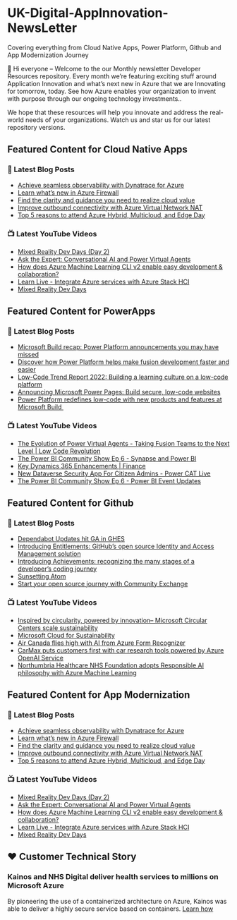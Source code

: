 # UK-Digital-AppInnovation-NewsLetter

Covering everything from Cloud Native Apps, Power Platform, Github and App Modernization Journey

👋 Hi everyone – Welcome to the our Monthly newsletter Developer Resources repository. Every month we’re featuring exciting stuff around Application Innovation and what’s next new in Azure that we are Innovating for tomorrow, today. See how Azure enables your organization to invent with purpose through our ongoing technology investments..


We hope that these resources will help you innovate and address the real-world needs of your organizations. Watch us and star us for our latest repository versions.

## Featured Content for Cloud Native Apps


### 📝 Latest Blog Posts

    
<!-- BLOGCNA:START -->
- [Achieve seamless observability with Dynatrace for Azure](https://azure.microsoft.com/blog/achieve-seamless-observability-with-dynatrace-for-azure/)
- [Learn what’s new in Azure Firewall](https://azure.microsoft.com/blog/learn-what-s-new-in-azure-firewall/)
- [Find the clarity and guidance you need to realize cloud value](https://azure.microsoft.com/blog/find-the-clarity-and-guidance-you-need-to-realize-cloud-value/)
- [Improve outbound connectivity with Azure Virtual Network NAT](https://azure.microsoft.com/blog/improve-outbound-connectivity-with-azure-virtual-network-nat/)
- [Top 5 reasons to attend Azure Hybrid, Multicloud, and Edge Day](https://azure.microsoft.com/blog/top-5-reasons-to-attend-azure-hybrid-multicloud-and-edge-day/)
<!-- BLOGCNA:END -->

### 📺 Latest YouTube Videos

 
<!-- YOUTUBECNA:START -->
- [Mixed Reality Dev Days &lpar;Day 2&rpar;](https://www.youtube.com/watch?v=kCwwaQhJqQs)
- [Ask the Expert: Conversational AI and Power Virtual Agents](https://www.youtube.com/watch?v=IUTTDdtoV80)
- [How does Azure Machine Learning CLI v2 enable easy development &amp; collaboration?](https://www.youtube.com/watch?v=wDKZK-XSqD0)
- [Learn Live - Integrate Azure services with Azure Stack HCI](https://www.youtube.com/watch?v=8hb4o-iUX6g)
- [Mixed Reality Dev Days](https://www.youtube.com/watch?v=xQW0WTOOggQ)
<!-- YOUTUBECNA:END -->

##  Featured Content for PowerApps
### 📝 Latest Blog Posts
<!-- BLOGPOWER:START -->
- [Microsoft Build recap: Power Platform announcements you may have missed](https://cloudblogs.microsoft.com/powerplatform/2022/05/31/microsoft-build-recap-power-platform-announcements-you-may-have-missed/)
- [Discover how Power Platform helps make fusion development faster and easier](https://cloudblogs.microsoft.com/powerplatform/2022/05/25/discover-how-power-platform-helps-make-fusion-development-faster-and-easier/)
- [Low-Code Trend Report 2022: Building a learning culture on a low-code platform](https://cloudblogs.microsoft.com/powerplatform/2022/05/24/low-code-trend-report-2022-building-a-learning-culture-on-a-low-code-platform/)
- [Announcing Microsoft Power Pages: Build secure, low-code websites](https://powerpages.microsoft.com/blog/announcing-microsoft-power-pages-build-secure-low-code-websites/)
- [Power Platform redefines low-code with new products and features at Microsoft Build ](https://cloudblogs.microsoft.com/powerplatform/2022/05/24/power-platform-redefines-low-code-with-new-products-and-features-at-microsoft-build/)
<!-- BLOGPOWER:END -->
 ### 📺 Latest YouTube Videos
    
<!-- YOUTUBEPOWER:START -->
- [The Evolution of Power Virtual Agents - Taking Fusion Teams to the Next Level | Low Code Revolution](https://www.youtube.com/watch?v=KgILe3mIHD0)
- [The Power BI Community Show Ep 6 - Synapse and Power BI](https://www.youtube.com/watch?v=BZ9vjGBO6VY)
- [Key Dynamics 365 Enhancements | Finance](https://www.youtube.com/watch?v=t1szPdGlnvQ)
- [New Dataverse Security App For Citizen Admins - Power CAT Live](https://www.youtube.com/watch?v=jBwPdiX7rMI)
- [The Power BI Community Show Ep 6 - Power BI Event Updates](https://www.youtube.com/watch?v=IrssN8YZEPo)
<!-- YOUTUBEPOWER:END -->

##  Featured Content for Github
### 📝 Latest Blog Posts
<!-- BLOGGITHUB:START -->
- [Dependabot Updates hit GA in GHES](https://github.blog/2022-06-09-dependabot-updates-hit-ga-in-ghes/)
- [Introducing Entitlements: GitHub&#8217;s open source Identity and Access Management solution](https://github.blog/2022-06-09-introducing-entitlements-githubs-open-source-identity-and-access-management-solution/)
- [Introducing Achievements: recognizing the many stages of a developer’s coding journey](https://github.blog/2022-06-09-introducing-achievements-recognizing-the-many-stages-of-a-developers-coding-journey/)
- [Sunsetting Atom](https://github.blog/2022-06-08-sunsetting-atom/)
- [Start your open source journey with Community Exchange](https://github.blog/2022-06-08-start-your-open-source-journey-with-community-exchange/)
<!-- BLOGGITHUB:END -->
### 📺 Latest YouTube Videos
<!-- YOUTUBEGITHUB:START -->
- [Inspired by circularity, powered by innovation– Microsoft Circular Centers scale sustainability](https://www.youtube.com/watch?v=IcWg7F85puY)
- [Microsoft Cloud for Sustainability](https://www.youtube.com/watch?v=HDYRb-8HXgE)
- [Air Canada flies high with AI from Azure Form Recognizer](https://www.youtube.com/watch?v=NqyZ_7btL5I)
- [CarMax puts customers first with car research tools powered by Azure OpenAI Service](https://www.youtube.com/watch?v=n4KekgD4DdY)
- [Northumbria Healthcare NHS Foundation adopts Responsible AI philosophy with Azure Machine Learning](https://www.youtube.com/watch?v=LRZHcipcweY)
<!-- YOUTUBEGITHUB:END -->
##  Featured Content for App Modernization
### 📝 Latest Blog Posts
<!-- BLOGAPPMOD:START -->
- [Achieve seamless observability with Dynatrace for Azure](https://azure.microsoft.com/blog/achieve-seamless-observability-with-dynatrace-for-azure/)
- [Learn what’s new in Azure Firewall](https://azure.microsoft.com/blog/learn-what-s-new-in-azure-firewall/)
- [Find the clarity and guidance you need to realize cloud value](https://azure.microsoft.com/blog/find-the-clarity-and-guidance-you-need-to-realize-cloud-value/)
- [Improve outbound connectivity with Azure Virtual Network NAT](https://azure.microsoft.com/blog/improve-outbound-connectivity-with-azure-virtual-network-nat/)
- [Top 5 reasons to attend Azure Hybrid, Multicloud, and Edge Day](https://azure.microsoft.com/blog/top-5-reasons-to-attend-azure-hybrid-multicloud-and-edge-day/)
<!-- BLOGAPPMOD:END -->
### 📺 Latest YouTube Videos
<!-- YOUTUBEAPPMOD:START -->
- [Mixed Reality Dev Days &lpar;Day 2&rpar;](https://www.youtube.com/watch?v=kCwwaQhJqQs)
- [Ask the Expert: Conversational AI and Power Virtual Agents](https://www.youtube.com/watch?v=IUTTDdtoV80)
- [How does Azure Machine Learning CLI v2 enable easy development &amp; collaboration?](https://www.youtube.com/watch?v=wDKZK-XSqD0)
- [Learn Live - Integrate Azure services with Azure Stack HCI](https://www.youtube.com/watch?v=8hb4o-iUX6g)
- [Mixed Reality Dev Days](https://www.youtube.com/watch?v=xQW0WTOOggQ)
<!-- YOUTUBEAPPMOD:END -->


## ♥️ Customer Technical Story 

### Kainos and NHS Digital deliver health services to millions on Microsoft Azure

By pioneering the use of a containerized architecture on Azure, Kainos was able to deliver a highly secure service based on containers. [Learn how](https://customers.microsoft.com/en-us/story/1368348549535774520-kainos-and-nhs-digital-deliver-health-services-to-millions-on-microsoft-azure)

